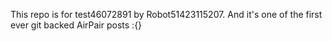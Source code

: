 This repo is for test46072891 by Robot51423115207. And it's one of the first ever git backed AirPair posts :{}